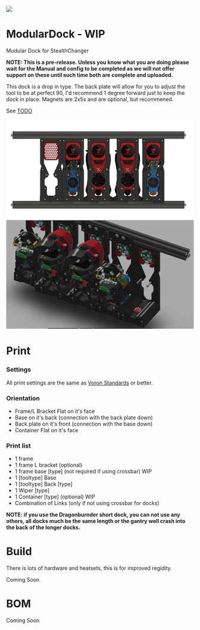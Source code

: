 ![](https://github.com/StealthChanger/Toolchanger/blob/main/media/Stealthchanger_logo_sm.png?raw=true)
# ModularDock - WIP

Modular Dock for StealthChanger

**NOTE: This is a pre-release.  Unless you know what you are doing please wait for the Manual and config to be completed as we will not offer support on these until such time both are complete and uploaded.**

This dock is a drop in type. The back plate will allow for you to adjust the tool to be at perfect 90, I'd recommend 1 degree forward just to keep the dock in place.  Magnets are 2x5s and are optional, but recommened.

See [TODO](TODO.md)

![](media/images/front.png)
![](media/images/back.png)


# Print
### Settings
All print settings are the same as [Voron Standards](https://docs.vorondesign.com/sourcing.html#print-settings) or better.

### Orientation
- Frame/L Bracket Flat on it's face
- Base on it's back (connection with the back plate down)
- Back plate on it's front (connection with the base down)
- Container Flat on it's face

### Print list
- 1 frame
- 1 frame L bracket (optional)
- 1 frame base [type] (not required if using crossbar) WIP
- 1 [tooltype] Base
- 1 [tooltype] Back [type]
- 1 Wiper [type]
- 1 Container [type] (optional) WIP
- Combination of Links (only if not using crossbar for docks)

**NOTE: if you use the Dragonburnder short dock, you can not use any others, all docks much be the same length or the gantry well crash into the back of the longer docks.**

# Build
There is lots of hardware and heatsets, this is for improved regidity.

Coming Soon

# BOM
Coming Soon
